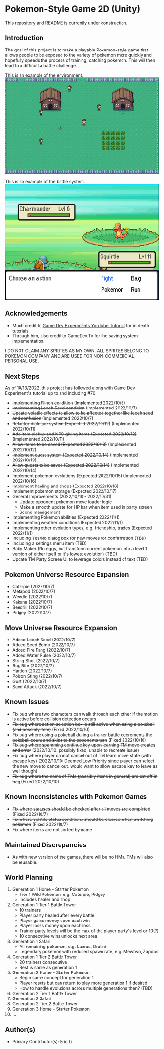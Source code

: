 # Pokemon-Style Game 2D (Unity)

This repository and README is currently under construction.

## Introduction
The goal of this project is to make a playable Pokemon-style game that allows people to be exposed to the variety of pokemon more quickly and hopefully speeds the process of training, catching pokemon. This will then lead to a difficult a battle challenge.

This is an example of the environment.
![Home Screen](images/pokemon-home-scene.png)

This is an example of the battle system.
![Battle Screen](images/pokemon-battle-screen.png)

## Acknowledgements
* Much credit to [Game Dev Experiments YouTube Tutorial](https://www.youtube.com/playlist?list=PLLf84Zj7U26kfPQ00JVI2nIoozuPkykDX) for in depth tutorials
* Through him, also credit to GameDev.Tv for the saving system implementation.

I DO NOT CLAIM ANY SPRITES AS MY OWN. ALL SPRITES BELONG TO POKEMON COMPANY AND ARE USED FOR NON-COMMERCIAL, PERSONAL USE.

## Next Steps
As of 10/13/2022, this project has followed along with Game Dev Experiment's tutorial up to and including #70.
* ~~Implementing Flinch condition~~ (Implemented 2022/10/5)
* ~~Implementing Leech Seed condition~~ (Implemented 2022/10/7)
* ~~Update volatile effects to allow to be affected together like leech seed and confusion~~ (Implemented 2022/10/7)
* ~~Refactor dialogue system (Expected 2022/10/12)~~ (Implemented 2022/10/11)
* ~~Add item pickup and NPC giving items (Expected 2022/10/12)~~ (Implemented 2022/10/11)
* ~~Allow items to be saved (Expected 2022/10/13)~~ (Implemented 2022/10/12)
* ~~Implement quest system (Expected 2022/10/14)~~ (Implemented 2022/10/13)
* ~~Allow quests to be saved (Expected 2022/10/14)~~ (Implemented 2022/10/14)
* ~~Implement pokemon evolutions (Expected 2022/10/15)~~ (Implemented 2022/10/16)
* Implement healing and shops (Expected 2022/10/16)
* Implement pokemon storage (Expected 2022/10/17)
* General Improvements (2022/10/18 - 2022/10/31)
    * Update opponent pokemon move loader logic
    * Make a smooth update for HP bar when item used in party screen
    * Scene management
* Implementing Pokemon abilities (Expected 2022/11/1)
* Implementing weather conditions (Expected 2022/11/1)
* Implementing other evolution types, e.g. friendship, trades (Expected 2022/11/1)
* Including Yes/No dialog box for new moves for confirmation (TBD)
* Including a settings menu item (TBD)
* Baby Maker (No eggs, but transform current pokemon into a level 1 version of either itself or it's lowest evolution) (TBD)
* Update TM Party Screen UI to leverage colors instead of text (TBD)

## Pokemon Universe Resource Expansion
* Caterpie (2022/10/7)
* Metapod (2022/10/7)
* Weedle (2022/10/7)
* Kakuna (2022/10/7)
* Beedrill (2022/10/7)
* Pidgey (2022/10/7)

## Move Universe Resource Expansion
* Added Leech Seed  (2022/10/7)
* Added Seed Bomb   (2022/10/7)
* Added Fire Fang (2022/10/7)
* Added Water Pulse (2022/10/7)
* String Shot (2022/10/7)
* Bug Bite (2022/10/7)
* Harden (2022/10/7)
* Poison Sting (2022/10/7)
* Gust (2022/10/7)
* Sand Attack (2022/10/7)

## Known Issues
* Fix bug where two characters can walk through each other if the motion is active before collision detection occurs
* ~~Fix bug where action selection box is still active when using a pokeball (and possibly item)~~ (Fixed 2022/10/10)
* ~~Fix bug where using a pokeball during a trainer battle decrements the pokeball count and skips to the opponents turn~~ (Fixed 2022/10/10)
* ~~Fix bug where spamming continue key upon learning TM move creates and error~~ (2022/10/10: possibly fixed, unable to recreate issue)
* Fix bug where player cannot cancel out of TM learn move state (with escape key) (2022/10/10: Deemed Low Priority since player can select the new move to cancel out, would want to allow escape key to leave as well though)
* ~~Fix bug where the name of TMs (possibly items in general) are cut off in bag~~ (Fixed 2022/10/10)

## Known Inconsistencies with Pokemon Games
* ~~Fix where statuses should be checked after all moves are completed~~ (Fixed 2022/10/7)
* ~~Fix where volatile status conditions should be cleared when switching pokemon~~ (Fixed 2022/10/7)
* Fix where items are not sorted by name

## Maintained Discrepancies
* As with new version of the games, there will be no HMs. TMs will also be reusable.

## World Planning
1. Generation 1 Home - Starter Pokemon
    * Tier 1 Wild Pokemon, e.g. Caterpie, Pidgey
    * Includes healer and shop
2. Generation 1 Tier 1 Battle Tower
    * 10 trainers
    * Player party healed after every battle
    * Player gains money upon each win
    * Player loses money upon each loss
    * Trainer party levels will be the max of the player party's level or 10(?)
    * 10 consecutive wins unlocks next area
3. Generation 1 Safari
    * All remaining pokemon, e.g. Lapras, Dratini
    * Legendary pokemon with reduced spawn rate, e.g. Mewtwo, Zapdos
4. Generation 1 Tier 2 Battle Tower
    * 20 trainers consecutive
    * Rest is same as generation 1
5. Generation 2 Home - Starter Pokemon
    * Begin same concept for generation 1
    * Player resets but can return to play more generation 1 if desired
    * How to handle evolutions across multiple generations then? (TBD)
6. Generation 2 Tier 1 Battle Tower
7. Generation 2 Safari
8. Generation 2 Tier 2 Battle Tower
9. Generation 3 Home - Starter Pokemon
10. ...

## Author(s)
* Primary Contributor(s): Eric Li